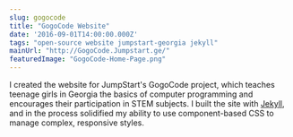 ```yaml
---
slug: gogocode
title: "GogoCode Website"
date: '2016-09-01T14:00:00.000Z'
tags: "open-source website jumpstart-georgia jekyll"
mainUrl: "http://GogoCode.Jumpstart.ge/"
featuredImage: "GogoCode-Home-Page.png"
---
```

I created the website for JumpStart's GogoCode project, which teaches teenage girls in Georgia the basics of computer programming and encourages their participation in STEM subjects. I built the site with [Jekyll](https://jekyllrb.com/), and in the process solidified my ability to use component-based CSS to manage complex, responsive styles.
